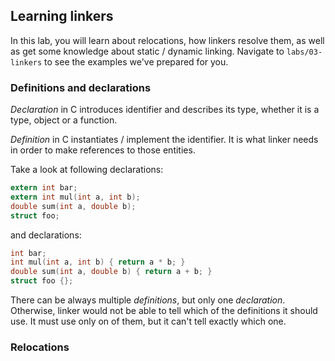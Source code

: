 ## Learning linkers

In this lab, you will learn about relocations, how linkers resolve them,
as well as get some knowledge about static / dynamic linking. Navigate to `labs/03-linkers` to see the examples we've prepared for you.

### Definitions and declarations

*Declaration* in C introduces identifier and describes its type, whether it is a type, object or a function.

*Definition* in C instantiates / implement the identifier. It is what linker needs in order to make references to those entities.

Take a look at following declarations:

```c
extern int bar;
extern int mul(int a, int b);
double sum(int a, double b);
struct foo;
```

and declarations:

```c
int bar;
int mul(int a, int b) { return a * b; }
double sum(int a, double b) { return a + b; }
struct foo {};
```

There can be always multiple *definitions*, but only one *declaration*. Otherwise, linker would not be able to tell which of the definitions it should use. It must use only on of them, but it can't tell exactly which one.

### Relocations
